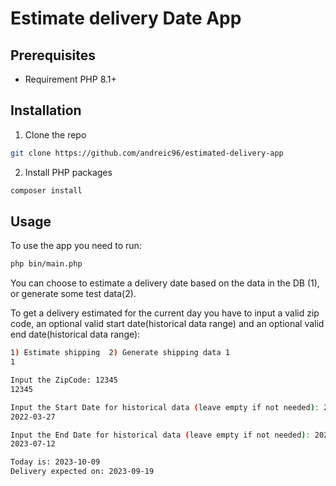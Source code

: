 <h1>Estimate delivery Date App</h1>

## Prerequisites
- Requirement PHP 8.1+

## Installation
1. Clone the repo
 ```sh
git clone https://github.com/andreic96/estimated-delivery-app
   ```
2. Install PHP packages
```bash
composer install
```

## Usage
To use the app you need to run:
```bash
php bin/main.php
```

You can choose to estimate a delivery date based on the data in the DB (1), or generate some test data(2).<br>

To get a delivery estimated for the current day you have to input a valid zip code, an optional valid start date(historical data range) and an optional valid end date(historical data range):<br>
```bash
1) Estimate shipping  2) Generate shipping data 1
1

Input the ZipCode: 12345
12345

Input the Start Date for historical data (leave empty if not needed): 2022-03-27
2022-03-27

Input the End Date for historical data (leave empty if not needed): 2023-07-12
2023-07-12

Today is: 2023-10-09
Delivery expected on: 2023-09-19
```
